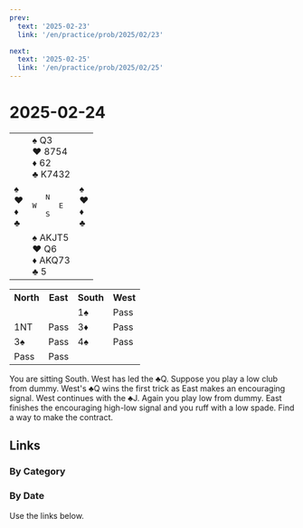 ```yaml
---
prev:
  text: '2025-02-23'
  link: '/en/practice/prob/2025/02/23'

next:
  text: '2025-02-25'
  link: '/en/practice/prob/2025/02/25'
---
```


# 2025-02-24

<table class="deal">
	<tr>
		<td></td>
		<td>♠ Q3<br>♥ 8754<br>♦ 62<br>♣ K7432</td>
		<td></td>
	</tr>
	<tr>
		<td>♠ <br>♥ <br>♦ <br>♣ </td>
		<td><pre>   N<br>W     E<br>   S</pre></td>
		<td>♠ <br>♥ <br>♦ <br>♣ </td>
	</tr>
	<tr>
		<td></td>
		<td>♠ AKJT5<br>♥ Q6<br>♦ AKQ73<br>♣ 5</td>
		<td></td>
	</tr>
</table>

<table class="auction">
	<tr>
		<th>North</th>
		<th>East</th>
		<th>South</th>
		<th>West</th>
	</tr>
	<tr>
		<td></td>
		<td></td>
		<td>1♠</td>
		<td>Pass</td>
	</tr>
	<tr>
		<td>1NT</td>
		<td>Pass</td>
		<td>3♦</td>
		<td>Pass</td>
	</tr>
	<tr>
		<td>3♠</td>
		<td>Pass</td>
		<td>4♠</td>
		<td>Pass</td>
	</tr>
	<tr>
		<td>Pass</td>
		<td>Pass</td>
		<td></td>
		<td></td>
	</tr>
</table>

You are sitting South. West has led the ♣Q. Suppose you play a low club from dummy. West's ♣Q wins the first trick as East makes an encouraging signal. West continues with the ♣J. Again you play low from dummy. East finishes the encouraging high-low signal and you ruff with a low spade. Find a way to make the contract.

## Links

[<Badge type="tip" text="Check Solution"/>](/en/learning/prob/2025/02/24)

### By Category

[<Badge type="tip" text="<--"/>](/en/practice/prob/2025/02/22)
[<Badge type="tip" text="Calendar"/>](/en/practice/calendar/2025/02)
[<Badge type="info" text="-->"/>](/en/practice/prob/2025/02/24#links)

### By Date

Use the links below.